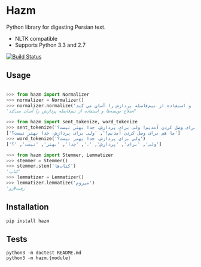 Hazm
====

Python library for digesting Persian text.

+ NLTK compatible
+ Supports Python 3.3 and 2.7

[![Build Status](https://travis-ci.org/nournia/hazm.png)](https://travis-ci.org/nournia/hazm)

## Usage

```python

>>> from hazm import Normalizer
>>> normalizer = Normalizer()
>>> normalizer.normalize('اصلاح نويسه ها و استفاده از نیم‌فاصله پردازش را آسان مي كند')
'اصلاح نویسه‌ها و استفاده از نیم‌فاصله پردازش را آسان می‌کند'

>>> from hazm import sent_tokenize, word_tokenize
>>> sent_tokenize('ما هم برای وصل کردن آمدیم! ولی برای پردازش، جدا بهتر نیست؟')
['ما هم برای وصل کردن آمدیم!', 'ولی برای پردازش، جدا بهتر نیست؟']
>>> word_tokenize('ولی برای پردازش، جدا بهتر نیست؟')
['ولی', 'برای', 'پردازش', '،', 'جدا', 'بهتر', 'نیست', '؟']

>>> from hazm import Stemmer, Lemmatizer
>>> stemmer = Stemmer()
>>> stemmer.stem('کتاب‌ها')
'کتاب'
>>> lemmatizer = Lemmatizer()
>>> lemmatizer.lemmatize('می‌روم')
'رفت#رو'

```

## Installation

	pip install hazm

## Tests

	python3 -m doctest README.md
	python3 -m hazm.{module}
